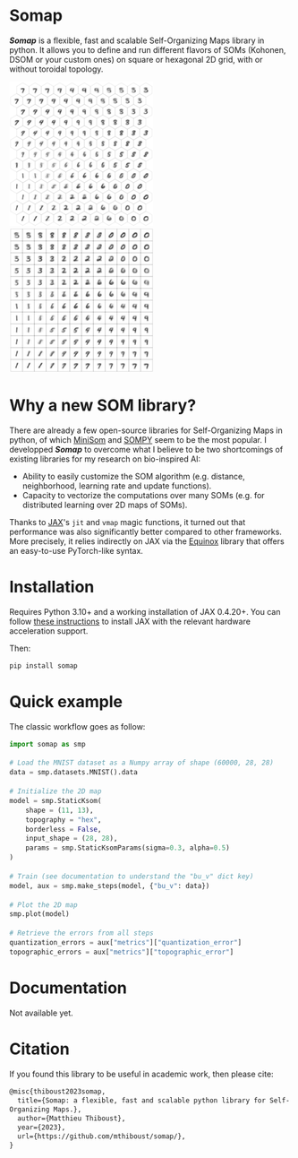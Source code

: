# Somap

***Somap*** is a flexible, fast and scalable Self-Organizing Maps library in python. It allows you to define and run different flavors of SOMs (Kohonen, DSOM or your custom ones) on square or hexagonal 2D grid, with or without toroidal topology.

![Somap](docs/som_on_mnist_hex.png) ![Somap](docs/som_on_mnist_square.png) 

# Why a new SOM library?

There are already a few open-source libraries for Self-Organizing Maps in python, of which [MiniSom](https://github.com/JustGlowing/minisom) and [SOMPY](https://github.com/sevamoo/SOMPY) seem to be the most popular. I developped ***Somap*** to overcome what I believe to be two shortcomings of existing libraries for my research on bio-inspired AI: 
- Ability to easily customize the SOM algorithm (e.g. distance, neighborhood, learning rate and update functions).
- Capacity to vectorize the computations over many SOMs (e.g. for distributed learning over 2D maps of SOMs).

Thanks to [JAX](https://github.com/google/jax)'s `jit` and `vmap` magic functions, it turned out that performance was also significantly better compared to other frameworks. More precisely, it relies indirectly on JAX via the [Equinox](https://github.com/patrick-kidger/equinox) library that offers an easy-to-use PyTorch-like syntax.

# Installation

Requires Python 3.10+ and a working installation of JAX 0.4.20+. You can follow [these instructions](https://github.com/google/jax#installation) to install JAX with the relevant hardware acceleration support.

Then:

```bash
pip install somap
```

# Quick example

The classic workflow goes as follow:
```python
import somap as smp

# Load the MNIST dataset as a Numpy array of shape (60000, 28, 28)
data = smp.datasets.MNIST().data

# Initialize the 2D map
model = smp.StaticKsom(
    shape = (11, 13), 
    topography = "hex", 
    borderless = False, 
    input_shape = (28, 28), 
    params = smp.StaticKsomParams(sigma=0.3, alpha=0.5)
)

# Train (see documentation to understand the "bu_v" dict key)
model, aux = smp.make_steps(model, {"bu_v": data})

# Plot the 2D map 
smp.plot(model)

# Retrieve the errors from all steps
quantization_errors = aux["metrics"]["quantization_error"]
topographic_errors = aux["metrics"]["topographic_error"]
```

# Documentation

Not available yet.

# Citation

If you found this library to be useful in academic work, then please cite:
```
@misc{thiboust2023somap,
  title={Somap: a flexible, fast and scalable python library for Self-Organizing Maps.},
  author={Matthieu Thiboust},
  year={2023},
  url={https://github.com/mthiboust/somap/},
}
```


